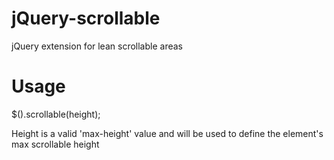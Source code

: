 # jQuery-scrollable

jQuery extension for lean scrollable areas

# Usage
$().scrollable(height);

Height is a valid 'max-height' value and will be used to define the element's max scrollable height
